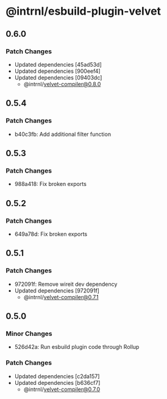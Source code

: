 # @intrnl/esbuild-plugin-velvet

## 0.6.0

### Patch Changes

- Updated dependencies [45ad53d]
- Updated dependencies [900eef4]
- Updated dependencies [09403dc]
  - @intrnl/velvet-compiler@0.8.0

## 0.5.4

### Patch Changes

- b40c3fb: Add additional filter function

## 0.5.3

### Patch Changes

- 988a418: Fix broken exports

## 0.5.2

### Patch Changes

- 649a78d: Fix broken exports

## 0.5.1

### Patch Changes

- 972091f: Remove wireit dev dependency
- Updated dependencies [972091f]
  - @intrnl/velvet-compiler@0.7.1

## 0.5.0

### Minor Changes

- 526d42a: Run esbuild plugin code through Rollup

### Patch Changes

- Updated dependencies [c2da157]
- Updated dependencies [b636cf7]
  - @intrnl/velvet-compiler@0.7.0
